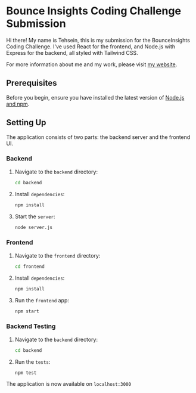 # Bounce Insights Coding Challenge Submission

Hi there! My name is Tehsein, this is my submission for the BounceInsights Coding Challenge. I've used React for the frontend, and Node.js with Express for the backend, all styled with Tailwind CSS.

For more information about me and my work, please visit [my website](https://tehseinfiroze.com/).

## Prerequisites

Before you begin, ensure you have installed the latest version of [Node.js and npm](https://nodejs.org/).

## Setting Up

The application consists of two parts: the backend server and the frontend UI.


### Backend

1. Navigate to the `backend` directory:
   ```bash
   cd backend
    ```
2. Install `dependencies`:
    ```bash
    npm install
    ```
3. Start the `server`:
    ```bash
    node server.js
    ```

### Frontend

1. Navigate to the `frontend` directory:
   ```bash
   cd frontend
    ```
2. Install `dependencies`:
    ```bash
    npm install
    ```
3. Run the `frontend` app:
    ```bash
    npm start
    ```
### Backend Testing

1. Navigate to the `backend` directory:
   ```bash
   cd backend
    ```
2. Run the `tests`:
    ```bash
    npm test
    ```



The application is now available on `localhost:3000`